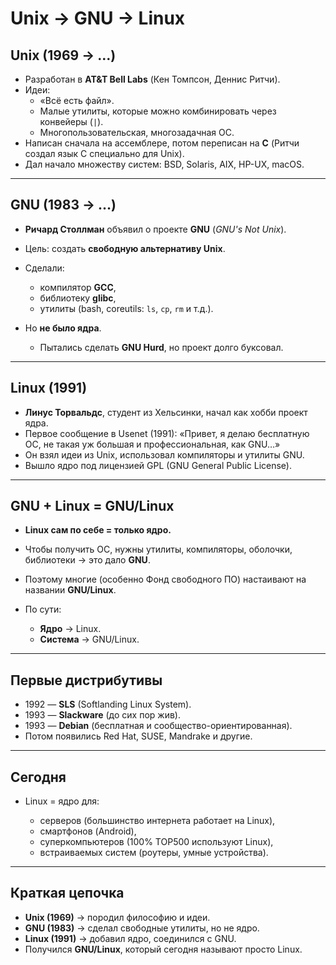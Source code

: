 # Unix → GNU → Linux
## Unix (1969 → …)
* Разработан в **AT\&T Bell Labs** (Кен Томпсон, Деннис Ритчи).
* Идеи:
  * «Всё есть файл».
  * Малые утилиты, которые можно комбинировать через конвейеры (`|`).
  * Многопользовательская, многозадачная ОС.
* Написан сначала на ассемблере, потом переписан на **C** (Ритчи создал язык C специально для Unix).
* Дал начало множеству систем: BSD, Solaris, AIX, HP-UX, macOS.

---

## GNU (1983 → …)

* **Ричард Столлман** объявил о проекте **GNU** (*GNU's Not Unix*).
* Цель: создать **свободную альтернативу Unix**.
* Сделали:

  * компилятор **GCC**,
  * библиотеку **glibc**,
  * утилиты (bash, coreutils: `ls`, `cp`, `rm` и т.д.).
* Но **не было ядра**.

  * Пытались сделать **GNU Hurd**, но проект долго буксовал.

---

## Linux (1991)

* **Линус Торвальдс**, студент из Хельсинки, начал как хобби проект ядра.
* Первое сообщение в Usenet (1991):
  «Привет, я делаю бесплатную ОС, не такая уж большая и профессиональная, как GNU…»
* Он взял идеи из Unix, использовал компиляторы и утилиты GNU.
* Вышло ядро под лицензией GPL (GNU General Public License).

---

## GNU + Linux = GNU/Linux

* **Linux сам по себе = только ядро.**
* Чтобы получить ОС, нужны утилиты, компиляторы, оболочки, библиотеки → это дало **GNU**.
* Поэтому многие (особенно Фонд свободного ПО) настаивают на названии **GNU/Linux**.
* По сути:

  * **Ядро** → Linux.
  * **Система** → GNU/Linux.

---

## Первые дистрибутивы

* 1992 — **SLS** (Softlanding Linux System).
* 1993 — **Slackware** (до сих пор жив).
* 1993 — **Debian** (бесплатная и сообщество-ориентированная).
* Потом появились Red Hat, SUSE, Mandrake и другие.

---

## Сегодня

* Linux = ядро для:

  * серверов (большинство интернета работает на Linux),
  * смартфонов (Android),
  * суперкомпьютеров (100% TOP500 используют Linux),
  * встраиваемых систем (роутеры, умные устройства).

---

## Краткая цепочка

* **Unix (1969)** → породил философию и идеи.
* **GNU (1983)** → сделал свободные утилиты, но не ядро.
* **Linux (1991)** → добавил ядро, соединился с GNU.
* Получился **GNU/Linux**, который сегодня называют просто Linux.